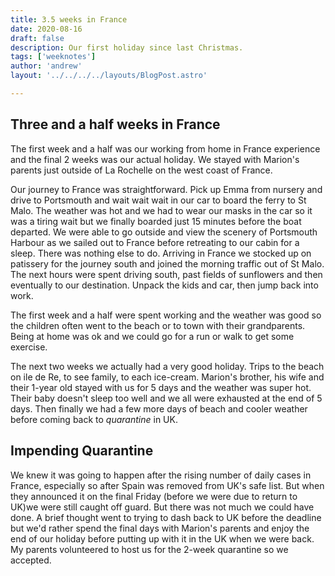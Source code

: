 ```yaml
---
title: 3.5 weeks in France
date: 2020-08-16
draft: false
description: Our first holiday since last Christmas.
tags: ['weeknotes']
author: 'andrew'
layout: '../../../../layouts/BlogPost.astro'

---
```

## Three and a half weeks in France

The first week and a half was our working from home in France experience and the final 2 weeks was our actual holiday. We stayed with Marion's parents just outside of La Rochelle on the west coast of France.

Our journey to France was straightforward. Pick up Emma from nursery and drive to Portsmouth and wait wait wait in our car to board the ferry to St Malo. The weather was hot and we had to wear our masks in the car so it was a tiring wait but we finally boarded just 15 minutes before the boat departed. We were able to go outside and view the scenery of Portsmouth Harbour as we sailed out to France before retreating to our cabin for a sleep. There was nothing else to do. Arriving in France we stocked up on patissery for the journey south and joined the morning traffic out of St Malo. The next hours were spent driving south, past fields of sunflowers and then eventually to our destination. Unpack the kids and car, then jump back into work.

The first week and a half were spent working and the weather was good so the children often went to the beach or to town with their grandparents. Being at home was ok and we could go for a run or walk to get some exercise.

The next two weeks we actually had a very good holiday. Trips to the beach on ile de Re, to see family, to each ice-cream. Marion's brother, his wife and their 1-year old stayed with us for 5 days and the weather was super hot. Their baby doesn't sleep too well and we all were exhausted at the end of 5 days. Then finally we had a few more days of beach and cooler weather before coming back to _quarantine_ in UK.

## Impending Quarantine

We knew it was going to happen after the rising number of daily cases in France, especially so after Spain was removed from UK's safe list. But when they announced it on the final Friday (before we were due to return to UK)we were still caught off guard. But there was not much we could have done. A brief thought went to trying to dash back to UK before the deadline but we'd rather spend the final days with Marion's parents and enjoy the end of our holiday before putting up with it in the UK when we were back. My parents volunteered to host us for the 2-week quarantine so we accepted.
